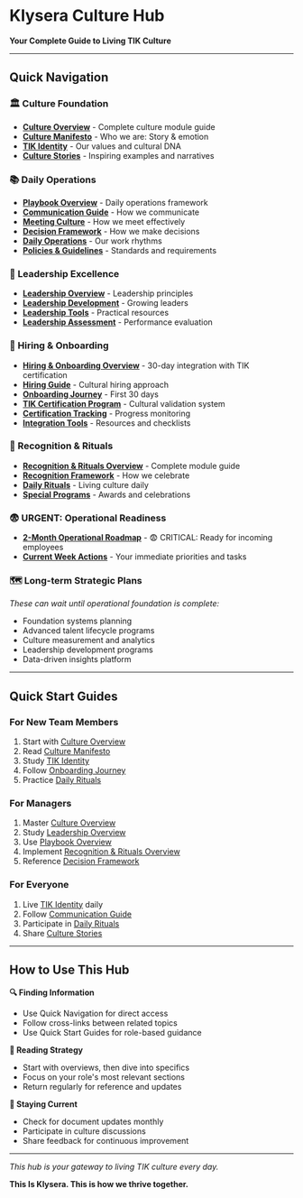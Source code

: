 # Klysera Culture Hub

**Your Complete Guide to Living TIK Culture**

---

## Quick Navigation

### 🏛️ Culture Foundation
- **[Culture Overview](./Culture/_Overview.md)** - Complete culture module guide
- **[Culture Manifesto](./Culture/Culture-Manifesto.md)** - Who we are: Story & emotion
- **[TIK Identity](./Culture/TIK-Identity.md)** - Our values and cultural DNA
- **[Culture Stories](./Culture/Culture-Stories.md)** - Inspiring examples and narratives

### 📚 Daily Operations
- **[Playbook Overview](./Playbook/_Overview.md)** - Daily operations framework
- **[Communication Guide](./Playbook/Communication-Guide.md)** - How we communicate
- **[Meeting Culture](./Playbook/Meeting-Culture.md)** - How we meet effectively
- **[Decision Framework](./Playbook/Decision-Framework.md)** - How we make decisions
- **[Daily Operations](./Playbook/Daily-Operations.md)** - Our work rhythms
- **[Policies & Guidelines](./Playbook/Policies-Guidelines.md)** - Standards and requirements

### 👥 Leadership Excellence
- **[Leadership Overview](./Leadership/_Overview.md)** - Leadership principles
- **[Leadership Development](./Leadership/Leadership-Development.md)** - Growing leaders
- **[Leadership Tools](./Leadership/Leadership-Tools.md)** - Practical resources
- **[Leadership Assessment](./Leadership/Leadership-Assessment.md)** - Performance evaluation

### 🎯 Hiring & Onboarding
- **[Hiring & Onboarding Overview](./Hiring-Onboarding/_Overview.md)** - 30-day integration with TIK certification
- **[Hiring Guide](./Hiring-Onboarding/Hiring-Guide.md)** - Cultural hiring approach
- **[Onboarding Journey](./Hiring-Onboarding/Onboarding-Journey.md)** - First 30 days
- **[TIK Certification Program](./Hiring-Onboarding/TIK-Certification-Program.md)** - Cultural validation system
- **[Certification Tracking](./Hiring-Onboarding/Certification-Tracking-Template.md)** - Progress monitoring
- **[Integration Tools](./Hiring-Onboarding/Integration-Tools.md)** - Resources and checklists

### 🎉 Recognition & Rituals
- **[Recognition & Rituals Overview](./Recognition-Rituals/_Overview.md)** - Complete module guide
- **[Recognition Framework](./Recognition-Rituals/Recognition-Framework.md)** - How we celebrate
- **[Daily Rituals](./Recognition-Rituals/Daily-Rituals.md)** - Living culture daily
- **[Special Programs](./Recognition-Rituals/Special-Programs.md)** - Awards and celebrations

### 😨 URGENT: Operational Readiness
- **[2-Month Operational Roadmap](./Roadmap/2-Month-Operational-Roadmap.md)** - 😨 CRITICAL: Ready for incoming employees
- **[Current Week Actions](./Roadmap/_Overview.md)** - Your immediate priorities and tasks

### 🗺️ Long-term Strategic Plans
*These can wait until operational foundation is complete:*
- Foundation systems planning
- Advanced talent lifecycle programs
- Culture measurement and analytics
- Leadership development programs
- Data-driven insights platform

---

## Quick Start Guides

### For New Team Members
1. Start with [Culture Overview](./Culture/_Overview.md)
2. Read [Culture Manifesto](./Culture/Culture-Manifesto.md)
3. Study [TIK Identity](./Culture/TIK-Identity.md)
4. Follow [Onboarding Journey](./Hiring-Onboarding/Onboarding-Journey.md)
5. Practice [Daily Rituals](./Recognition-Rituals/Daily-Rituals.md)

### For Managers
1. Master [Culture Overview](./Culture/_Overview.md)
2. Study [Leadership Overview](./Leadership/_Overview.md)
3. Use [Playbook Overview](./Playbook/_Overview.md)
4. Implement [Recognition & Rituals Overview](./Recognition-Rituals/_Overview.md)
5. Reference [Decision Framework](./Operating-Principles/Tools/Decision-Framework.md)

### For Everyone
1. Live [TIK Identity](./Culture/TIK-Identity.md) daily
2. Follow [Communication Guide](./Playbook/Communication-Guide.md)
3. Participate in [Daily Rituals](./Recognition-Rituals/Daily-Rituals.md)
4. Share [Culture Stories](./Culture/Culture-Stories.md)

---

## How to Use This Hub

**🔍 Finding Information**
- Use Quick Navigation for direct access
- Follow cross-links between related topics
- Use Quick Start Guides for role-based guidance

**📖 Reading Strategy**
- Start with overviews, then dive into specifics
- Focus on your role's most relevant sections
- Return regularly for reference and updates

**🔄 Staying Current**
- Check for document updates monthly
- Participate in culture discussions
- Share feedback for continuous improvement

---

*This hub is your gateway to living TIK culture every day.*

**This Is Klysera. This is how we thrive together.**